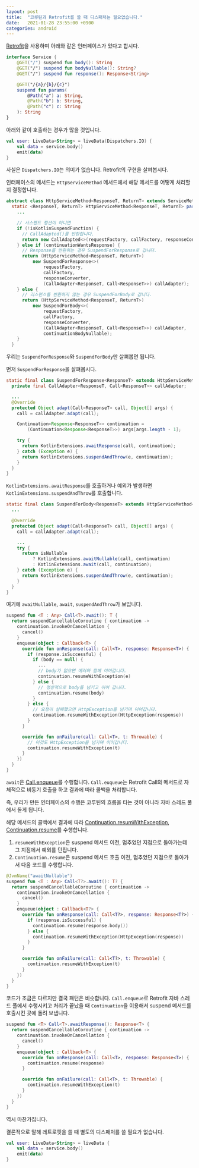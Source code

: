```yaml
---
layout: post
title:  "코루틴과 Retrofit를 쓸 때 디스패처는 필요없습니다."
date:   2021-01-28 23:55:00 +0900
categories: android
---
```


[Retrofit](https://square.github.io/retrofit/)을 사용하며 아래와 같은 인터페이스가 있다고 합시다.

```kotlin
interface Service {
    @GET("/") suspend fun body(): String
    @GET("/") suspend fun bodyNullable(): String?
    @GET("/") suspend fun response(): Response<String>

    @GET("/{a}/{b}/{c}")
    suspend fun params(
        @Path("a") a: String,
        @Path("b") b: String,
        @Path("c") c: String
    ): String
}
```

아래와 같이 호출하는 경우가 많을 것입니다.

```kotlin
val user: LiveData<String> = liveData(Dispatchers.IO) {
    val data = service.body()
    emit(data)
}
```

사실은 `Dispatchers.IO`는 의미가 없습니다. Retrofit의 구현을 살펴봅시다.

인터페이스의 메서드는 `HttpServiceMethod` 메서드에서 해당 메서드를 어떻게 처리할지 결정합니다.

```java
abstract class HttpServiceMethod<ResponseT, ReturnT> extends ServiceMethod<ReturnT> {
  static <ResponseT, ReturnT> HttpServiceMethod<ResponseT, ReturnT> parseAnnotations(
    ...

    // 서스펜드 펑션이 아니면
    if (!isKotlinSuspendFunction) {
      // CallAdapted()를 반환합니다.
      return new CallAdapted<>(requestFactory, callFactory, responseConverter, callAdapter);
    } else if (continuationWantsResponse) {
      // Response를 반환하는 경우 SuspendForResponse로 갑니다.  
      return (HttpServiceMethod<ResponseT, ReturnT>)
          new SuspendForResponse<>(
              requestFactory,
              callFactory,
              responseConverter,
              (CallAdapter<ResponseT, Call<ResponseT>>) callAdapter);
    } else {
      // 리스펀스를 반환하지 않는 경우 SuspendForBody로 갑니다. 
      return (HttpServiceMethod<ResponseT, ReturnT>)
          new SuspendForBody<>(
              requestFactory,
              callFactory,
              responseConverter,
              (CallAdapter<ResponseT, Call<ResponseT>>) callAdapter,
              continuationBodyNullable);
    }
  }
```

우리는 `SuspendForResponse`와 `SuspendForBody`만 살펴봅면 됩니다.

먼저 `SuspendForResponse`을 살펴봅시다.

```java
static final class SuspendForResponse<ResponseT> extends HttpServiceMethod<ResponseT, Object> {
  private final CallAdapter<ResponseT, Call<ResponseT>> callAdapter;

  ...
  @Override
  protected Object adapt(Call<ResponseT> call, Object[] args) {
    call = callAdapter.adapt(call);

    Continuation<Response<ResponseT>> continuation =
        (Continuation<Response<ResponseT>>) args[args.length - 1];

    try {
      return KotlinExtensions.awaitResponse(call, continuation);
    } catch (Exception e) {
      return KotlinExtensions.suspendAndThrow(e, continuation);
    }
  }
}
```

`KotlinExtensions.awaitResponse`를 호출하거나 예외가 발생하면 `KotlinExtensions.suspendAndThrow`를 호출합니다.

```java
static final class SuspendForBody<ResponseT> extends HttpServiceMethod<ResponseT, Object> {
  ...

  @Override
  protected Object adapt(Call<ResponseT> call, Object[] args) {
    call = callAdapter.adapt(call);

    ...
    try {
      return isNullable
          ? KotlinExtensions.awaitNullable(call, continuation)
          : KotlinExtensions.await(call, continuation);
    } catch (Exception e) {
      return KotlinExtensions.suspendAndThrow(e, continuation);
    }
  }
}
```

여기에 `awaitNullable`, `await`, `suspendAndThrow`가 보입니다.

```kotlin
suspend fun <T : Any> Call<T>.await(): T {
  return suspendCancellableCoroutine { continuation ->
    continuation.invokeOnCancellation {
      cancel()
    }
    enqueue(object : Callback<T> {
      override fun onResponse(call: Call<T>, response: Response<T>) {
        if (response.isSuccessful) {
          if (body == null) {
            ...
            // body가 없으면 에러와 함께 이어갑니다.
            continuation.resumeWithException(e)
          } else {
            // 정상적으로 body를 넘기고 이어 갑니다.
            continuation.resume(body)
          }
        } else {
          // 요청이 실패했으면 HttpException을 넘기며 이어갑니다.
          continuation.resumeWithException(HttpException(response))
        }
      }

      override fun onFailure(call: Call<T>, t: Throwable) {
        // 이것도 HttpException을 넘기며 이어갑니다.
        continuation.resumeWithException(t)
      }
    })
  }
}
```

`await`은 [Call.enqueue](https://square.github.io/retrofit/2.x/retrofit/retrofit2/Call.html#enqueue-retrofit2.Callback-)를 수행합니다. `Call.euqueue`는 Retrofit Call의 메서드로 자체적으로 비동기 호출을 하고 결과에 따라 콜백을 처리합니다.

즉, 우리가 만든 인터페이스의 수행은 코루틴의 흐름을 타는 것이 아니라 자바 스레드 풀에서 돌게 됩니다.

해당 메서드의 콜백에서 결과에 따라 [Continuation.resumWithException](https://kotlinlang.org/api/latest/jvm/stdlib/kotlin.coroutines/resume-with-exception.html), [Continuation.resume](https://kotlinlang.org/api/latest/jvm/stdlib/kotlin.coroutines/resume.html)를 수행합니다.

1. `resumeWithException`은 suspend 메서드 이전, 멈추었던 지점으로 돌아가는데 그 지점에서 예외를 던집니다.
2. `Continuation.resume`은 suspend 메서드 호출 이전, 멈추었던 지점으로 돌아가서 다음 코드를 수행합니다.

```kotlin
@JvmName("awaitNullable")
suspend fun <T : Any> Call<T?>.await(): T? {
  return suspendCancellableCoroutine { continuation ->
    continuation.invokeOnCancellation {
      cancel()
    }
    enqueue(object : Callback<T?> {
      override fun onResponse(call: Call<T?>, response: Response<T?>) {
        if (response.isSuccessful) {
          continuation.resume(response.body())
        } else {
          continuation.resumeWithException(HttpException(response))
        }
      }

      override fun onFailure(call: Call<T?>, t: Throwable) {
        continuation.resumeWithException(t)
      }
    })
  }
}
```

코드가 조금은 다르지만 결국 패턴은 비슷합니다. `Call.enqueue`로 Retrofit 자바 스레드 풀에서 수행시키고 처리가 끝났을 때 `Continuation`을 이용해서 suspend 메서드를 호출시킨 곳에 돌려 보냅니다.

```kotlin
suspend fun <T> Call<T>.awaitResponse(): Response<T> {
  return suspendCancellableCoroutine { continuation ->
    continuation.invokeOnCancellation {
      cancel()
    }
    enqueue(object : Callback<T> {
      override fun onResponse(call: Call<T>, response: Response<T>) {
        continuation.resume(response)
      }

      override fun onFailure(call: Call<T>, t: Throwable) {
        continuation.resumeWithException(t)
      }
    })
  }
}
```

역시 마찬가집니다.

결론적으로 말해 레트로핏을 쓸 때 별도의 디스패처를 쓸 필요가 없습니다.

```kotlin
val user: LiveData<String> = liveData {
    val data = service.body()
    emit(data)
}
```
